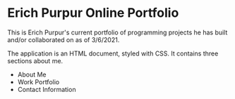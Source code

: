 # Erich Purpur Online Portfolio

This is Erich Purpur's current portfolio of programming projects he has built and/or collaborated on as of 3/6/2021.

The application is an HTML document, styled with CSS. 
It contains three sections about me.
* About Me
* Work Portfolio
* Contact Information
